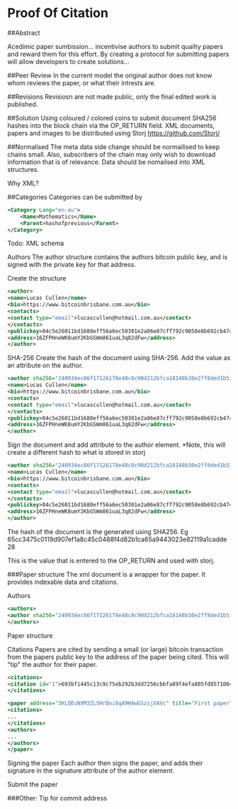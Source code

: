 Proof Of Citation
===============

##Abstract

Acedimic paper sumbission... incentivise authors to submit quailty papers and reward them for this effort.
By creating a protocol for submitting papers will allow developers to create solutions...

##Peer Review
In the current model the original author does not know whom reviews the paper, or what their intrests are.

##Revisions
Revisiosn are not made public, only the final edited work is published.

##Solution
Using coloured / colored coins to submit document SHA256 hashes into the block chain via the OP_RETURN field.  XML documents, papers and images to be distributed using Storj https://github.com/Storj/

##Normalised
The meta data side change should be normailised to keep chains small.  Also, subscribers of the chain may only wish to download information that is of relevance.  Data should be nomailsed into XML structures.

Why XML?

##Categories
Categories can be submitted by

```xml
<Category Lang="en-au">
    <Name>Mathematics</Name>
    <Parent>hashofprevious</Parent>
</Category>
```
Todo: XML schema

Authors
The author structure contains the authors bitcoin public key, and is signed with the private key for that address.

Create the structure
```xml
<author>
<name>Lucas Cullen</name>
<bio>https://www.bitcoinbrisbane.com.au</bio>
<contacts>
<contact type="email">lucascullen@hotmail.com.au</contact>
</contacts>
<publickey>04c5e26011bd1680eff56a6ec50301e2a06e87cff792c9058e8b692cb47488a18b1d9e509d31c5b98248d9aed24e70512ef3b054f2f02afc8f5b54db5b3516fa0a</publickey>
<address>16ZFPHneWK8umY2KbGSWm861uaL3q82dFw</address>
</author>
```
SHA-256
Create the hash of the document using SHA-256.  Add the value as an attribute on the author.
```xml
<author sha256="240934ec86f17126178e48c8c90d212bfca18148b30e2ff8ded1b51a662c80cf">
<name>Lucas Cullen</name>
<bio>https://www.bitcoinbrisbane.com.au</bio>
<contacts>
<contact type="email">lucascullen@hotmail.com.au</contact>
</contacts>
<publickey>04c5e26011bd1680eff56a6ec50301e2a06e87cff792c9058e8b692cb47488a18b1d9e509d31c5b98248d9aed24e70512ef3b054f2f02afc8f5b54db5b3516fa0a</publickey>
<address>16ZFPHneWK8umY2KbGSWm861uaL3q82dFw</address>
</author>
```

Sign the document and add attribute to the author element.  *Note, this will create a different hash to what is stored in storj

```xml
<author sha256="240934ec86f17126178e48c8c90d212bfca18148b30e2ff8ded1b51a662c80cf" version="Bitcoin-qt (1.0)" signature="G0xzGNeKfEwPz34Dr5lFwUhyCkj+KKSQGcaeQJ44cxzYPmVRJjw6kBgBBGwsnIWA0oqMrJAXJCNpbwW8anHaTjY=">
<name>Lucas Cullen</name>
<bio>https://www.bitcoinbrisbane.com.au</bio>
<contacts>
<contact type="email">lucascullen@hotmail.com.au</contact>
</contacts>
<publickey>04c5e26011bd1680eff56a6ec50301e2a06e87cff792c9058e8b692cb47488a18b1d9e509d31c5b98248d9aed24e70512ef3b054f2f02afc8f5b54db5b3516fa0a</publickey>
<address>16ZFPHneWK8umY2KbGSWm861uaL3q82dFw</address>
</author>
```

The hash of the document is the generated using SHA256.  Eg 65cc3475c0119d907ef1a8c45c0488f4d82b1ca65a9443023e82119a1cadde28

This is the value that is entered to the OP_RETURN and used with storj.

###Paper structure
The xml document is a wrapper for the paper.  It provides indexable data and citations.

Authors
```xml
<authors>
<author sha256="240934ec86f17126178e48c8c90d212bfca18148b30e2ff8ded1b51a662c80cf"/>
</authors>
```

Paper structure

Citations
Papers are cited by sending a small (or large) bitcoin transaction from the papers public key to the address of the paper being cited.  This will "tip" the author for their paper.

```xml
<citations>
<citation id="1">693bf1445c13c9c75eb292b3dd7256cbbfa89f4efa805fd8571064de938ae146</citation>
</citations>
```

```xml
<paper address="3KLQEuNXM3ZLSHrDoi6qA9HAwGSzsjVAVc" title="First paper">
<citations>
...
</citations>
<authors>
...
</authors>
</paper>
```

Signing the paper
Each author then signs the paper, and adds their signature in the signature attribute of the author element.

Submit the paper


###Other:
Tip for commit address
